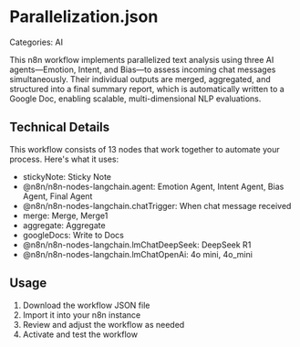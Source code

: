 # Parallelization.json

Categories: AI

This n8n workflow implements parallelized text analysis using three AI agents—Emotion, Intent, and Bias—to assess incoming chat messages simultaneously. Their individual outputs are merged, aggregated, and structured into a final summary report, which is automatically written to a Google Doc, enabling scalable, multi-dimensional NLP evaluations.

## Technical Details

This workflow consists of 13 nodes that work together to automate your process. Here's what it uses:

- stickyNote: Sticky Note
- @n8n/n8n-nodes-langchain.agent: Emotion Agent, Intent Agent, Bias Agent, Final Agent
- @n8n/n8n-nodes-langchain.chatTrigger: When chat message received
- merge: Merge, Merge1
- aggregate: Aggregate
- googleDocs: Write to Docs
- @n8n/n8n-nodes-langchain.lmChatDeepSeek: DeepSeek R1
- @n8n/n8n-nodes-langchain.lmChatOpenAi: 4o mini, 4o_mini

## Usage

1. Download the workflow JSON file
2. Import it into your n8n instance
3. Review and adjust the workflow as needed
4. Activate and test the workflow

